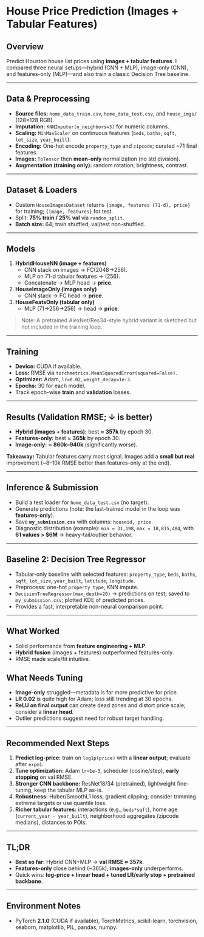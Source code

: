 # House Price Prediction (Images + Tabular Features)

## Overview
Predict Houston house list prices using **images + tabular features**. I compared three neural setups—hybrid (CNN + MLP), image-only (CNN), and features-only (MLP)—and also train a classic Decision Tree baseline.

---

## Data & Preprocessing
- **Source files:** `home_data_train.csv`, `home_data_test.csv`, and `house_imgs/` (128×128 RGB).
- **Imputation:** `KNNImputer(n_neighbors=3)` for numeric columns.
- **Scaling:** `MinMaxScaler` on continuous features (`beds`, `baths`, `sqft`, `lot_size`, `year_built`).
- **Encoding:** One-hot encode `property_type` and `zipcode`; curated ~71 final features.
- **Images:** `ToTensor` then **mean-only** normalization (no std division).  
- **Augmentation (training only):** random rotation, brightness, contrast.

---

## Dataset & Loaders
- Custom `HouseImagesDataset` returns `{image, features (71-d), price}` for training; `{image, features}` for test.
- Split: **75% train / 25% val** via `random_split`.
- **Batch size:** 64; train shuffled, val/test non-shuffled.

---

## Models
1. **HybridHouseNN (image + features)**  
   - CNN stack on images → FC(2048→256).  
   - MLP on 71-d tabular features → (256).  
   - Concatenate → MLP head → **price**.
2. **HouseImageOnly (images only)**  
   - CNN stack → FC head → **price**.
3. **HouseFeatsOnly (tabular only)**  
   - MLP (71→256→256) → head → **price**.

> Note: A pretrained AlexNet/Res34-style hybrid variant is sketched but not included in the training loop.

---

## Training
- **Device:** CUDA if available.
- **Loss:** RMSE via `torchmetrics.MeanSquaredError(squared=False)`.
- **Optimizer:** Adam, `lr=0.02`, `weight_decay=1e-3`.
- **Epochs:** 30 for each model.
- Track epoch-wise **train** and **validation** losses.

---

## Results (Validation RMSE; ↓ is better)
- **Hybrid (images + features):** best ≈ **357k** by epoch 30.
- **Features-only:** best ≈ **365k** by epoch 30.
- **Image-only:** ≈ **860k–940k** (significantly worse).

**Takeaway:** Tabular features carry most signal. Images add a **small but real** improvement (~8–10k RMSE better than features-only at the end).

---

## Inference & Submission
- Build a test loader for `home_data_test.csv` (no target).
- Generate predictions (note: the last-trained model in the loop was **features-only**).  
- Save **`my_submission.csv`** with columns: `houseid, price`.
- Diagnostic distribution (example): `min ≈ 31,198`, `max ≈ 18,815,484`, with **61 values > $6M** → heavy-tail/outlier behavior.

---

## Baseline 2: Decision Tree Regressor
- Tabular-only baseline with selected features: `property_type`, `beds`, `baths`, `sqft`, `lot_size`, `year_built`, `latitude`, `longitude`.
- Preprocess: one-hot `property_type`, KNN impute.
- `DecisionTreeRegressor(max_depth=20)` → predictions on test; saved to `my_submission.csv`; plotted KDE of predicted prices.
- Provides a fast, interpretable non-neural comparison point.

---

## What Worked
- Solid performance from **feature engineering + MLP**.
- **Hybrid fusion** (images + features) outperformed features-only.
- RMSE made scale/fit intuitive.

## What Needs Tuning
- **Image-only** struggled—metadata is far more predictive for price.
- **LR 0.02** is quite high for Adam; loss still trending at 30 epochs.
- **ReLU on final output** can create dead zones and distort price scale; consider a **linear head**.
- Outlier predictions suggest need for robust target handling.

---

## Recommended Next Steps
1. **Predict log-price:** train on `log1p(price)` with a **linear output**; evaluate after `expm1`.
2. **Tune optimization:** Adam `lr≈1e-3`, scheduler (cosine/step), **early stopping** on val RMSE.
3. **Stronger CNN backbone:** ResNet18/34 (pretrained), lightweight fine-tuning, keep the tabular MLP as-is.
4. **Robustness:** Huber/SmoothL1 loss, gradient clipping; consider trimming extreme targets or use quantile loss.
5. **Richer tabular features:** interactions (e.g., `beds*sqft`), home age (`current_year - year_built`), neighborhood aggregates (zipcode medians), distances to POIs.

---

## TL;DR
- **Best so far:** Hybrid CNN+MLP → **val RMSE ≈ 357k**.  
- **Features-only** close behind (~365k); **images-only** underperforms.  
- Quick wins: **log-price + linear head + tuned LR/early stop + pretrained backbone**.

---

## Environment Notes
- PyTorch **2.1.0** (CUDA if available), TorchMetrics, scikit-learn, torchvision, seaborn, matplotlib, PIL, pandas, numpy.
